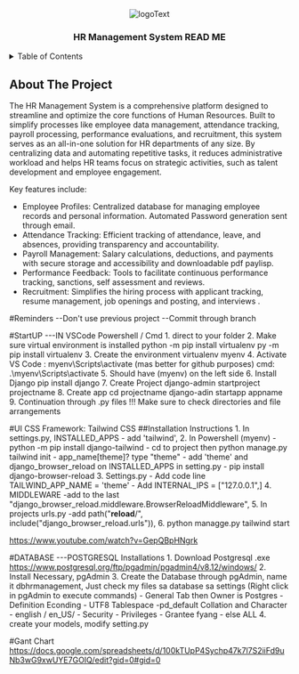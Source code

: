 <!-- PROJECT LOGO -->
<div align="center">
    <img src="https://github.com/user-attachments/assets/c56ec18e-af4d-42a2-8def-772cbefbb604" alt="logoText">
    <h3>HR Management System READ ME</h3>
</div>
<details>
  <summary>Table of Contents</summary>
  <ol>
    <li>
      <a href="#about-the-project">About The Project</a>
      <ul>
        <li><a href="#built-with">Built With</a></li>
      </ul>
    </li>
    <li>
      <a href="#getting-started">Getting Started</a>
      <ul>
        <li><a href="#prerequisites">Prerequisites</a></li>
        <li><a href="#installation">Installation</a></li>
      </ul>
    </li>
    <li><a href="#usage">Usage</a></li>
    <li><a href="#roadmap">Roadmap</a></li>
    <li><a href="#contributing">Contributing</a></li>
    <li><a href="#gant-chart">Gant Chart</a></li>
    <li><a href="#contact">Contact</a></li>
    <li><a href="#acknowledgments">Acknowledgments</a></li>
  </ol>
</details>

## About The Project

The HR Management System is a comprehensive platform designed to streamline and optimize the core functions of Human Resources. Built to simplify processes like employee data management, attendance tracking, payroll processing, performance evaluations, and recruitment, this system serves as an all-in-one solution for HR departments of any size. By centralizing data and automating repetitive tasks, it reduces administrative workload and helps HR teams focus on strategic activities, such as talent development and employee engagement.

Key features include:

- Employee Profiles: Centralized database for managing employee records and personal information. Automated Password generation sent through email.
- Attendance Tracking: Efficient tracking of attendance, leave, and absences, providing transparency and accountability.
- Payroll Management: Salary calculations, deductions, and payments with secure storage and accessibility and downloadable pdf paylisp.
- Performance Feedback: Tools to facilitate continuous performance tracking, sanctions, self assessment and reviews.
- Recruitment: Simplifies the hiring process with applicant tracking, resume management, job openings and posting, and interviews .

#Reminders
--Don't use previous project
--Commit through branch

#StartUP
---IN VSCode Powershell / Cmd 1. direct to your folder 2. Make sure virtual environment is installed
python -m pip install virtualenv
py -m pip install virtualenv 3. Create the environment
virtualenv myenv 4. Activate
VS Code : myenv\Scripts\activate (mas better for github purposes)
cmd: .\myenv\Scripts\activate 5. Should have (myenv) on the left side 6. Install Django
pip install django 7. Create Project
django-admin startproject projectname 8. Create app
cd projectname
django-adin startapp appname 9. Continuation through .py files
!!! Make sure to check directories and file arrangements

#UI
CSS Framework: Tailwind CSS
##Installation Instructions 1. In settings.py, INSTALLED_APPS - add 'tailwind', 2. In Powershell (myenv) - python -m pip install django-tailwind - cd to project then python manage.py tailwind init - app_name[theme]? type "theme" - add 'theme' and django_browser_reload on INSTALLED_APPS in setting.py - pip install django-browser-reload 3. Settings.py - Add code line TAILWIND_APP_NAME = 'theme' - Add INTERNAL_IPS = ["127.0.0.1",] 4. MIDDLEWARE
-add to the last "django_browser_reload.middleware.BrowserReloadMiddleware", 5. In projects urls.py
-add path("**reload**/", include("django_browser_reload.urls")), 6. python managge.py tailwind start

https://www.youtube.com/watch?v=GepQBpHNgrk

#DATABASE
---POSTGRESQL
Installations 1. Download Postgresql .exe https://www.postgresql.org/ftp/pgadmin/pgadmin4/v8.12/windows/ 2. Install Necessary, pgAdmin 3. Create the Database through pgAdmin, name it dbhrmanagement, Just check my files sa database sa settings (Right click in pgAdmin to execute commands) - General Tab then Owner is Postgres - Definition
Econding - UTF8
Tablespace -pd_default
Collation and Character - english / en_US/ - Security - Privileges - Grantee fyang - else ALL 4. create your models, modify setting.py

#Gant Chart
https://docs.google.com/spreadsheets/d/100kTUpP4Sychp47k7l7S2iiFd9uNb3wG9xwUYE7GOIQ/edit?gid=0#gid=0




